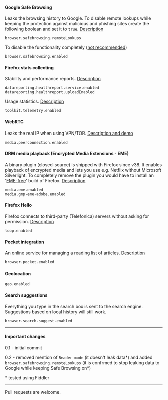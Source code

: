 #### Google Safe Browsing

Leaks the browsing history to Google. To disable remote lookups while keeping the protection against malicious and phishing sites create the following boolean and set it to ```true```. [Description](http://kb.mozillazine.org/Browser.safebrowsing.remoteLookups)
```
browser.safebrowsing.remoteLookups
```

To disable the functionality completely ([not recommended](https://github.com/amq/firefox-debloat/issues/3))
```
browser.safebrowsing.enabled
```

#### Firefox stats collecting

Stability and performance reports. [Description](https://www.mozilla.org/en-US/privacy/firefox/#health-report)
```
datareporting.healthreport.service.enabled
datareporting.healthreport.uploadEnabled
```

Usage statistics. [Description](https://www.mozilla.org/en-US/privacy/firefox/#telemetry)
```
toolkit.telemetry.enabled
```

#### WebRTC

Leaks the real IP when using VPN/TOR. [Description and demo](https://github.com/diafygi/webrtc-ips)
```
media.peerconnection.enabled
```

#### DRM media playback (Encrypted Media Extensions - EME)

A binary plugin (closed-source) is shipped with Firefox since v38. It enables playback of encrypted media and lets you use e.g. Netflix without Microsoft Silverlight. To completely remove the plugin you would have to install an '[EME-free](http://download.cdn.mozilla.net/pub/firefox/releases/latest/win32-EME-free/)' build of Firefox. [Description](https://wiki.mozilla.org/Media/EME)
```
media.eme.enabled
media.gmp-eme-adobe.enabled
```

#### Firefox Hello

Firefox connects to third-party (Telefonica) servers without asking for permission. [Description](https://support.mozilla.org/en-US/kb/firefox-hello-video-and-voice-conversations-online)
```
loop.enabled
```

#### Pocket integration

An online service for managing a reading list of articles. [Description](https://support.mozilla.org/en-US/kb/save-web-pages-later-pocket-firefox)
```
browser.pocket.enabled
```

#### Geolocation
```
geo.enabled
```

#### Search suggestions

Everything you type in the search box is sent to the search engine. Suggestions based on local history will still work.
```
browser.search.suggest.enabled
```

---

#### Important changes
0.1 - initial commit

0.2 - removed mention of ```Reader mode``` (it doesn't leak data\*) and added ```browser.safebrowsing.remoteLookups``` (it is confrmed to stop leaking data to Google while keeping Safe Browsing on\*)

\* tested using Fiddler

---

Pull requests are welcome.
